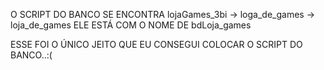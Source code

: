 O SCRIPT DO BANCO SE ENCONTRA lojaGames_3bi -> loga_de_games -> loja_de_games
ELE ESTÁ COM O NOME DE bdLoja_games

ESSE FOI O ÚNICO JEITO QUE EU CONSEGUI COLOCAR O SCRIPT DO BANCO..:(
